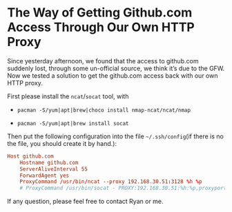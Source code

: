 # The Way of Getting Github.com Access Through Our Own HTTP Proxy

Since yesterday afternoon, we found that the access to github.com suddenly lost, through some un-official source, we think it’s due to the GFW. Now we tested a solution to get the github.com access back with our own HTTP proxy.

First please install the `ncat`/`socat` tool, with 

- `pacman -S/yum|apt|brew|choco install nmap-ncat/ncat/nmap`

- `pacman -S/yum|apt|brew install socat`

Then put the following configuration into the file `~/.ssh/config`(if there is no the file, you should create it by hand.):

```conf
Host github.com
	Hostname github.com
	ServerAliveInterval 55
	ForwardAgent yes
	ProxyCommand /usr/bin/ncat --proxy 192.168.30.51:3128 %h %p
    # ProxyCommand /usr/bin/socat - PROXY:192.168.30.51:%h:%p,proxyport=3128
```

If any question, please feel free to contact Ryan or me.
